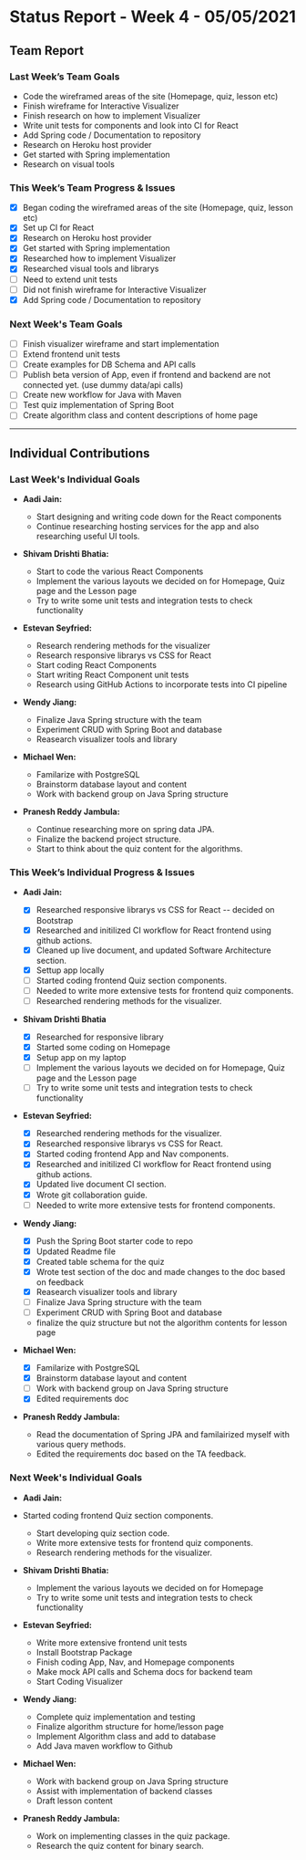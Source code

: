 # Status Report - Week 4 - 05/05/2021

## Team Report
<!-- status update for the TA, including an agenda for the project meeting -->

### Last Week’s Team Goals

<!-- should be an exact copy of the third section from last week -->
* Code the wireframed areas of the site (Homepage, quiz, lesson etc)
* Finish wireframe for Interactive Visualizer
* Finish research on how to implement Visualizer
* Write unit tests for components and look into CI for React
* Add Spring code / Documentation to repository
* Research on Heroku host provider
* Get started with Spring implementation
* Research on visual tools

### This Week’s Team Progress & Issues
<!-- what you did, what worked, what you learned, where you had trouble, and where you are stuck. -->
* [x] Began coding the wireframed areas of the site (Homepage, quiz, lesson etc)
* [x] Set up CI for React
* [x] Research on Heroku host provider
* [x] Get started with Spring implementation
* [x] Researched how to implement Visualizer
* [x] Researched visual tools and librarys
* [ ] Need to extend unit tests
* [ ] Did not finish wireframe for Interactive Visualizer
* [x] Add Spring code / Documentation to repository

### Next Week's Team Goals
<!-- outline your plans and goals for the following week.

For the team report, this subsection should be higher-level and indicate who is responsible for what tasks. Also, it’s good to include longer-term goals in this list as well, to keep the bigger picture in mind and plan beyond just the next week. -->
* [ ] Finish visualizer wireframe and start implementation
* [ ] Extend frontend unit tests
* [ ] Create examples for DB Schema and API calls
* [ ] Publish beta version of App, even if frontend and backend 
are not connected yet. (use dummy data/api calls)
* [ ] Create new workflow for Java with Maven
* [ ] Test quiz implementation of Spring Boot
* [ ] Create algorithm class and content descriptions of home page
***

## Individual Contributions

### Last Week's Individual Goals

* **Aadi Jain:**
    * Start designing and writing code down for the React components
    * Continue researching hosting services for the app and also researching useful UI tools.

* **Shivam Drishti Bhatia:**
    * Start to code the various React Components
    * Implement the various layouts we decided on for Homepage, Quiz page and the Lesson page
    * Try to write some unit tests and integration tests to check functionality

  
* **Estevan Seyfried:**
    * Research rendering methods for the visualizer
    * Research responsive librarys vs CSS for React
    * Start coding React Components
    * Start writing React Component unit tests 
    * Research using GitHub Actions to incorporate tests into
    CI pipeline

* **Wendy Jiang:**
    * Finalize Java Spring structure with the team
    * Experiment CRUD with Spring Boot and database
    * Reasearch visualizer tools and library
  
  

* **Michael Wen:**
    * Familarize with PostgreSQL
    * Brainstorm database layout and content
    * Work with backend group on Java Spring structure
  

* **Pranesh Reddy Jambula:**
    * Continue researching more on spring data JPA.
    * Finalize the backend project structure.
    * Start to think about the quiz content for the algorithms.

### This Week’s Individual Progress & Issues

* **Aadi Jain:**
    * [X] Researched responsive librarys vs CSS for React -- decided on Bootstrap
    * [x] Researched and initilized CI workflow for React frontend using github actions.
    * [x] Cleaned up live document, and updated Software Architecture section.
    * [x] Settup app locally
    * [ ] Started coding frontend Quiz section components.
    * [ ] Needed to write more extensive tests for frontend quiz components.
    * [ ] Researched rendering methods for the visualizer.

*  **Shivam Drishti Bhatia**
    * [X] Researched for responsive library
    * [X] Started some coding on Homepage
    * [X] Setup app on my laptop
    * [ ] Implement the various layouts we decided on for Homepage, Quiz page and the Lesson page
    * [ ] Try to write some unit tests and integration tests to check functionality

* **Estevan Seyfried:**
    * [X] Researched rendering methods for the visualizer.
    * [X] Researched responsive librarys vs CSS for React.
    * [X] Started coding frontend App and Nav components.
    * [x] Researched and initilized CI workflow for React frontend using github actions.
    * [x] Updated live document CI section.
    * [x] Wrote git collaboration guide. 
    * [ ] Needed to write more extensive tests for frontend components.

* **Wendy Jiang:**
    * [x] Push the Spring Boot starter code to repo
    * [x] Updated Readme file
    * [x] Created table schema for the quiz
    * [x] Wrote test section of the doc and made changes to the doc based on feedback 
    * [x] Reasearch visualizer tools and library
    * [ ] Finalize Java Spring structure with the team
    * [ ] Experiment CRUD with Spring Boot and database
    * finalize the quiz structure but not the algorithm contents for lesson page

* **Michael Wen:**
    * [x] Familarize with PostgreSQL
    * [x] Brainstorm database layout and content
    * [ ] Work with backend group on Java Spring structure
    * [x] Edited requirements doc

* **Pranesh Reddy Jambula:**
    * Read the documentation of Spring JPA and familairized myself with various query methods.
    * Edited the requirements doc based on the TA feedback.

### Next Week's Individual Goals

<!-- Outline your plans and goals for the following week.

Bullet points are fine. If tasks from one week aren’t yet complete, they should roll over into tasks for the next week -->

* **Aadi Jain:**
* Started coding frontend Quiz section components.
    * Start developing quiz section code.
    * Write more extensive tests for frontend quiz components.
    * Research rendering methods for the visualizer.

* **Shivam Drishti Bhatia:**
    * Implement the various layouts we decided on for Homepage
    * Try to write some unit tests and integration tests to check functionality
  
* **Estevan Seyfried:**
    * Write more extensive frontend unit tests
    * Install Bootstrap Package
    * Finish coding App, Nav, and Homepage components
    * Make mock API calls and Schema docs for backend team
    * Start Coding Visualizer

* **Wendy Jiang:**
    * Complete quiz implementation and testing  
    * Finalize algorithm structure for home/lesson page   
    * Implement Algorithm class and add to database  
    * Add Java maven workflow to Github  

* **Michael Wen:**
    * Work with backend group on Java Spring structure
    * Assist with implementation of backend classes
    * Draft lesson content

* **Pranesh Reddy Jambula:**
    * Work on implementing classes in the quiz package.
    * Research the quiz content for binary search.

<!--stackedit_data:
eyJoaXN0b3J5IjpbMzQ0MTc1MjcyXX0=
-->